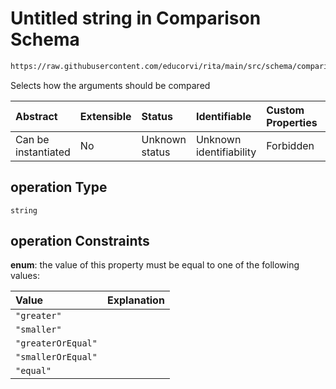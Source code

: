 # Untitled string in Comparison Schema

```txt
https://raw.githubusercontent.com/educorvi/rita/main/src/schema/comparison.json#/properties/operation
```

Selects how the arguments should be compared

| Abstract            | Extensible | Status         | Identifiable            | Custom Properties | Additional Properties | Access Restrictions | Defined In                                                                   |
| :------------------ | :--------- | :------------- | :---------------------- | :---------------- | :-------------------- | :------------------ | :--------------------------------------------------------------------------- |
| Can be instantiated | No         | Unknown status | Unknown identifiability | Forbidden         | Allowed               | none                | [comparison.json\*](../../src/schema/comparison.json "open original schema") |

## operation Type

`string`

## operation Constraints

**enum**: the value of this property must be equal to one of the following values:

| Value              | Explanation |
| :----------------- | :---------- |
| `"greater"`        |             |
| `"smaller"`        |             |
| `"greaterOrEqual"` |             |
| `"smallerOrEqual"` |             |
| `"equal"`          |             |
